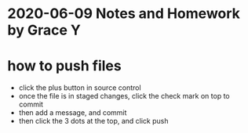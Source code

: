 # 2020-06-09 Notes and Homework by Grace Y

# how to push files 
* click the plus button in source control 
* once the file is in staged changes, click the check mark on top to commit 
* then add a message, and commit 
* then click the 3 dots at the top, and click push 
